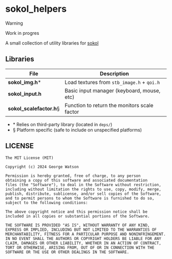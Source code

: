 # sokol_helpers

> [!WARNING]
> Work in progres

A small collection of utility libraries for [sokol](https://github.com/floooh/sokol/)

## Libraries

| File                     | Description                                       |
| ------------------------ | --------------------------------------------------|
| **sokol_img.h**\*        | Load textures from `stb_image.h` + `qoi.h`        |
| **sokol_input.h**        | Basic input manager (keyboard, mouse, etc)        |
| **sokol_scalefactor.h**§ | Function to return the monitors scale factor      |

* \* Relies on third-party library (located in `deps/`)
* § Platform specific (safe to include on unspecified platforms)

## LICENSE
```
The MIT License (MIT)

Copyright (c) 2024 George Watson

Permission is hereby granted, free of charge, to any person
obtaining a copy of this software and associated documentation
files (the "Software"), to deal in the Software without restriction,
including without limitation the rights to use, copy, modify, merge,
publish, distribute, sublicense, and/or sell copies of the Software,
and to permit persons to whom the Software is furnished to do so,
subject to the following conditions:

The above copyright notice and this permission notice shall be
included in all copies or substantial portions of the Software.

THE SOFTWARE IS PROVIDED "AS IS", WITHOUT WARRANTY OF ANY KIND,
EXPRESS OR IMPLIED, INCLUDING BUT NOT LIMITED TO THE WARRANTIES OF
MERCHANTABILITY, FITNESS FOR A PARTICULAR PURPOSE AND NONINFRINGEMENT.
IN NO EVENT SHALL THE AUTHORS OR COPYRIGHT HOLDERS BE LIABLE FOR ANY
CLAIM, DAMAGES OR OTHER LIABILITY, WHETHER IN AN ACTION OF CONTRACT,
TORT OR OTHERWISE, ARISING FROM, OUT OF OR IN CONNECTION WITH THE
SOFTWARE OR THE USE OR OTHER DEALINGS IN THE SOFTWARE.
```
